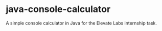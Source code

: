 # java-console-calculator
A simple console calculator in Java for the Elevate Labs internship task.
